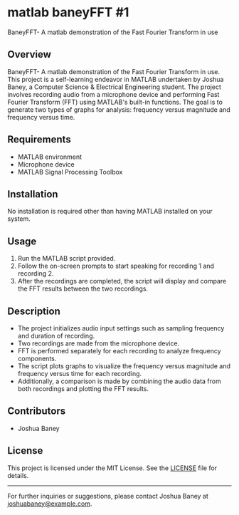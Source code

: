 # matlab baneyFFT #1
BaneyFFT- A matlab demonstration of the Fast Fourier Transform in use


## Overview
BaneyFFT- A matlab demonstration of the Fast Fourier Transform in use.
This project is a self-learning endeavor in MATLAB undertaken by Joshua Baney, a Computer Science & Electrical Engineering student. The project involves recording audio from a microphone device and performing Fast Fourier Transform (FFT) using MATLAB's built-in functions. The goal is to generate two types of graphs for analysis: frequency versus magnitude and frequency versus time. 

## Requirements
- MATLAB environment
- Microphone device
- MATLAB Signal Processing Toolbox

## Installation
No installation is required other than having MATLAB installed on your system.

## Usage
1. Run the MATLAB script provided.
2. Follow the on-screen prompts to start speaking for recording 1 and recording 2.
3. After the recordings are completed, the script will display and compare the FFT results between the two recordings.

## Description
- The project initializes audio input settings such as sampling frequency and duration of recording.
- Two recordings are made from the microphone device.
- FFT is performed separately for each recording to analyze frequency components.
- The script plots graphs to visualize the frequency versus magnitude and frequency versus time for each recording.
- Additionally, a comparison is made by combining the audio data from both recordings and plotting the FFT results.

## Contributors
- Joshua Baney

## License
This project is licensed under the MIT License. See the [LICENSE](LICENSE) file for details.

---

For further inquiries or suggestions, please contact Joshua Baney at [joshuabaney@example.com](mailto:joshuabaney@example.com).
